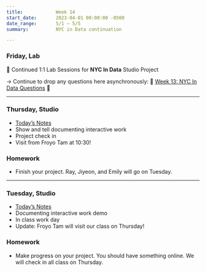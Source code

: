 ```yaml
---
title:            Week 14
start_date:       2023-04-01 00:00:00 -0500
date_range:       5/1 – 5/5
summary:          NYC in Data continuation

---
```


### Friday, Lab

💬 Continued 1:1 Lab Sessions for **NYC In Data** Studio Project

→ Continue to drop any questions here asynchronously: 🍯 [Week 13: NYC In Data Questions](https://www.dropbox.com/scl/fi/e1fs7d0fj3j9w98c17jxr/Week-13-NYC-In-Data-Questions.paper?dl=0&rlkey=jk85t6gwh195c0ujjo6nxfli2) 🐝

---

### Thursday, Studio

- [Today&rsquo;s Notes](https://paper.dropbox.com/doc/Parsons-Core-Interaction-S23-Week-13-Class-2--B3cCFWoR4kLXtO8WapDFdObIAg-C3RCNFigYcojmVRJmW5rl#:uid=926969628828778940902089&h2=%F0%9F%91%A9%E2%80%8D%F0%9F%92%BB-Documenting-and-Presenti)
- Show and tell documenting interactive work
- Project check in
- Visit from Froyo Tam at 10:30!

### Homework
- Finish your project. Ray, Jiyeon, and Emily will go on Tuesday.

---

### Tuesday, Studio

- [Today&rsquo;s Notes](https://paper.dropbox.com/doc/Parsons-Core-Interaction-S23-Week-13-Class-2--B3cCFWoR4kLXtO8WapDFdObIAg-C3RCNFigYcojmVRJmW5rl#:uid=926969628828778940902089&h2=%F0%9F%91%A9%E2%80%8D%F0%9F%92%BB-Documenting-and-Presenti)
- Documenting interactive work demo
- In class work day
- Update: Froyo Tam will visit our class on Thursday!



### Homework
- Make progress on your project. You should have something online. We will check in all class on Thursday.